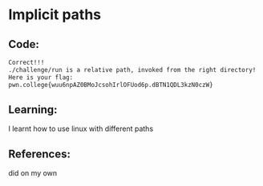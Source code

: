 # Implicit paths
## Code:
```bash
Correct!!!
./challenge/run is a relative path, invoked from the right directory!
Here is your flag:
pwn.college{wuu6npAZ0BMoJcsohIrlOFUod6p.dBTN1QDL3kzN0czW}
```
## Learning:
 I learnt how to use linux with different paths
## References:
 did on my own
